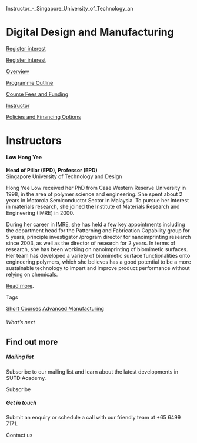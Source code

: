 Instructor_-_Singapore_University_of_Technology_an



Digital Design and Manufacturing
================================

[Register interest](/admissions/academy/short-courses/short-courses-register-your-interest/?coursename=digital-design-and-manufacturing)

[Register interest](/admissions/academy/short-courses/short-courses-register-your-interest/?coursename=digital-design-and-manufacturing)

[Overview](/course/digital-design-and-manufacturing/#tabs)

[Programme Outline](/course/digital-design-and-manufacturing/programme-outline/#tabs)

[Course Fees and Funding](/course/digital-design-and-manufacturing/course-fees-and-funding/#tabs)

[Instructor](/course/digital-design-and-manufacturing/instructor/#tabs)

[Policies and Financing Options](/course/digital-design-and-manufacturing/policies-and-financing-options/#tabs)

Instructors
===========



#### 

#### **Low Hong Yee**

**Head of Pillar (EPD), Professor (EPD)**  
Singapore University of Technology and Design

Hong Yee Low received her PhD from Case Western Reserve University in 1998, in the area of polymer science and engineering. She spent about 2 years in Motorola Semiconductor Sector in Malaysia. To pursue her interest in materials research, she joined the Institute of Materials Research and Engineering (IMRE) in 2000.

During her career in IMRE, she has held a few key appointments including the department head for the Patterning and Fabrication Capability group for 5 years, principle investigator /program director for nanoimprinting research since 2003, as well as the director of research for 2 years. In terms of research, she has been working on nanoimprinting of biomimetic surfaces. Her team has developed a variety of biomimetic surface functionalities onto engineering polymers, which she believes has a good potential to be a more sustainable technology to impart and improve product performance without relying on chemicals.

[Read more](/profile/low-hong-yee).

Tags

[Short Courses](/admissions/academy/courses-and-modules/?academy-type-course=780)
[Advanced Manufacturing](/admissions/academy/courses-and-modules/?discipline=841)

###### What’s next

Find out more
-------------

##### Mailing list

Subscribe to our mailing list and learn about the latest developments in SUTD Academy.

Subscribe

##### Get in touch

Submit an enquiry or schedule a call with our friendly team at +65 6499 7171.

Contact us

